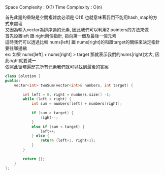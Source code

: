 
Space Complexity : O(1)
Time Complexity : O(n)

首先此題的重點是空間複雜度必須是 O(1) 也就意味著我們不能用hash_map的方式來處理  
又因為輸入vector為排序過的元素, 因此我們可以利用2 pointers的方法來做  
首先設置left 跟 right兩個指針, 指向第一個及最後一個元素  
這時我們可以透過比較 nums[left] 跟 nums[right]的和跟target的關係來決定指針要往哪邊縮  
ex: 如果 nums[left] + nums[right] > target 那就表示我們的nums[right]太大, 因此right就要減一  
依照此循環遍歷完所有元素我們就可以找到最後的答案  


```c++
class Solution {
public:
    vector<int> twoSum(vector<int>& numbers, int target) {
      
        int left = 0, right = numbers.size() -1;
        while (left < right) {
            int sum = numbers[left] + numbers[right];
            
            if (sum > target) {
                right--;
            } 
            else if (sum < target) {
                left++;
            } else {
                return {left+1, right+1};
            }
        }
        
        return {};
    }
};

```
